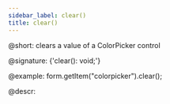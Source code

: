 ```yaml
---
sidebar_label: clear()
title: clear()
---          
```


@short: clears a value of a ColorPicker control

@signature: {'clear(): void;'}

@example:
form.getItem("colorpicker").clear();

@descr:
